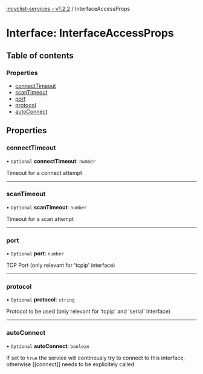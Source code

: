 [incyclist-services - v1.2.2](../README.md) / InterfaceAccessProps

# Interface: InterfaceAccessProps

## Table of contents

### Properties

- [connectTimeout](InterfaceAccessProps.md#connecttimeout)
- [scanTimeout](InterfaceAccessProps.md#scantimeout)
- [port](InterfaceAccessProps.md#port)
- [protocol](InterfaceAccessProps.md#protocol)
- [autoConnect](InterfaceAccessProps.md#autoconnect)

## Properties

### connectTimeout

• `Optional` **connectTimeout**: `number`

Timeout for a connect attempt

___

### scanTimeout

• `Optional` **scanTimeout**: `number`

Timeout for a scan attempt

___

### port

• `Optional` **port**: `number`

TCP Port (only relevant for 'tcpip' interface)

___

### protocol

• `Optional` **protocol**: `string`

Protocol to be used (only relevant for 'tcpip' and 'serial' interface)

___

### autoConnect

• `Optional` **autoConnect**: `boolean`

If set to `true` the service will continously try to connect to this interface, otherwise [[connect]] needs to be explicitely called
